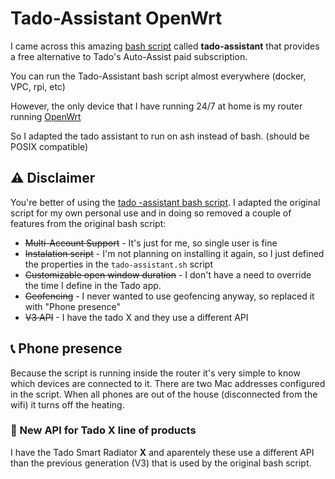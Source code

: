 # Tado-Assistant OpenWrt

I came across this amazing [bash script](https://github.com/BrainicHQ/) called **tado-assistant** that provides a free alternative to Tado's Auto-Assist paid subscription.

You can run the Tado-Assistant bash script almost everywhere (docker, VPC, rpi, etc)

However, the only device that I have running 24/7 at home is my router running [OpenWrt](https://openwrt.org/)

So I adapted the tado assistant to run on ash instead of bash. (should be POSIX compatible)

## ⚠️ **Disclaimer**
You're better of using the [tado -assistant bash script](https://github.com/BrainicHQ/).
I adapted the original script for my own personal use and in doing so removed a couple of features from the original bash script:
* ~~Multi-Account Support~~ - It's just for me, so single user is fine
* ~~Instalation script~~ - I'm not planning on installing it again, so I just defined the properties in the `tado-assistant.sh` script
* ~~Customizable open window duration~~ - I don't have a need to override the time I define in the Tado app.
* ~~Geofencing~~ - I never wanted to use geofencing anyway, so replaced it with "Phone presence"
* ~~V3 API~~ - I have the tado X and they use a different API

## 📞 Phone presence
Because the script is running inside the router it's very simple to know which devices are connected to it. 
There are two Mac addresses configured in the script. When all phones are out of the house (disconnected from the wifi) it turns off the heating.

### 🌟 New API for Tado X line of products
I have the Tado Smart Radiator **X** and aparentely these use a different API than the previous generation (V3) that is used by the original bash script.
